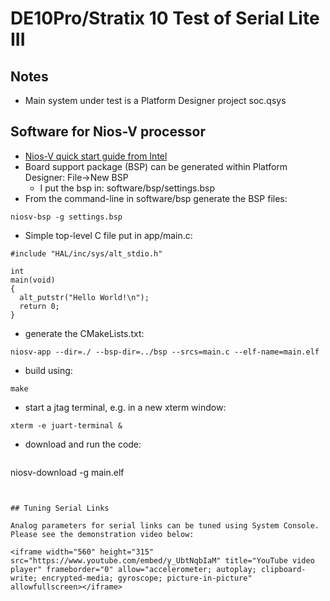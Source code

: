 # DE10Pro/Stratix 10 Test of Serial Lite III

## Notes

* Main system under test is a Platform Designer project soc.qsys


## Software for Nios-V processor

* [Nios-V quick start guide from Intel](https://usermanual.wiki/m/464277d99f971805ff972a1bd8eef56602928f237221631fb7126fa954e03d0a.pdf)
* Board support package (BSP) can be generated within Platform Designer: File->New BSP
  * I put the bsp in: software/bsp/settings.bsp
* From the command-line in software/bsp generate the BSP files:
```
niosv-bsp -g settings.bsp
```
* Simple top-level C file put in app/main.c:
```
#include "HAL/inc/sys/alt_stdio.h"

int
main(void)
{
  alt_putstr("Hello World!\n");
  return 0;
}
```
* generate the CMakeLists.txt:
```
niosv-app --dir=./ --bsp-dir=../bsp --srcs=main.c --elf-name=main.elf
```
* build using:
```
make
```
* start a jtag terminal, e.g. in a new xterm window:
```
xterm -e juart-terminal &
```
* download and run the code:
    ```
niosv-download -g main.elf
```


## Tuning Serial Links

Analog parameters for serial links can be tuned using System Console.  Please see the demonstration video below:

<iframe width="560" height="315" src="https://www.youtube.com/embed/y_UbtNqbIaM" title="YouTube video player" frameborder="0" allow="accelerometer; autoplay; clipboard-write; encrypted-media; gyroscope; picture-in-picture" allowfullscreen></iframe>
